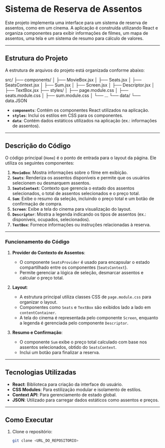 # Sistema de Reserva de Assentos

Este projeto implementa uma interface para um sistema de reserva de assentos, como em um cinema. A aplicação é construída utilizando React e organiza componentes para exibir informações de filmes, um mapa de assentos, uma tela e um sistema de resumo para cálculo de valores.

---

## Estrutura do Projeto

A estrutura de arquivos do projeto está organizada conforme abaixo:

src/
├── components/
│   ├── MovieBox.jsx
│   ├── Seats.jsx
│   ├── SeatsContext.jsx
│   ├── Sum.jsx
│   ├── Screen.jsx
│   ├── Descriptor.jsx
│   ├── TextBox.jsx
├── styles/
│   ├── page.module.css
│   ├── seats.module.css
│   ├── sum.module.css
│   └── ...
└── data/
    └── data.JSON


- **`components`**: Contém os componentes React utilizados na aplicação.
- **`styles`**: Inclui os estilos em CSS para os componentes.
- **`data`**: Contém dados estáticos utilizados na aplicação (ex.: informações de assentos).

---

## Descrição do Código

O código principal (`Home`) é o ponto de entrada para o layout da página. Ele utiliza os seguintes componentes:

1. **`MovieBox`**: Mostra informações sobre o filme em exibição.
2. **`Seats`**: Renderiza os assentos disponíveis e permite que os usuários selecionem ou desmarquem assentos.
3. **`SeatsContext`**: Contexto que gerencia o estado dos assentos selecionados, o total de assentos selecionados e o preço total.
4. **`Sum`**: Exibe o resumo da seleção, incluindo o preço total e um botão de confirmação de compra.
5. **`Screen`**: Exibe a tela do cinema para visualização do layout.
6. **`Descriptor`**: Mostra a legenda indicando os tipos de assentos (ex.: disponíveis, ocupados, selecionados).
7. **`TextBox`**: Fornece informações ou instruções relacionadas à reserva.

---

### Funcionamento do Código

1. **Provider do Contexto de Assentos**:
   - O componente `SeatsProvider` é usado para encapsular o estado compartilhado entre os componentes (`SeatsContext`).
   - Permite gerenciar a lógica de seleção, desmarcar assentos e calcular o preço total.

2. **Layout**:
   - A estrutura principal utiliza classes CSS de `page.module.css` para organizar o layout.
   - Componentes como `Seats` e `TextBox` são exibidos lado a lado em `contentContainer`.
   - A tela do cinema é representada pelo componente `Screen`, enquanto a legenda é gerenciada pelo componente `Descriptor`.

3. **Resumo e Confirmação**:
   - O componente `Sum` exibe o preço total calculado com base nos assentos selecionados, obtido do `SeatsContext`.
   - Inclui um botão para finalizar a reserva.

---

## Tecnologias Utilizadas

- **React**: Biblioteca para criação da interface do usuário.
- **CSS Modules**: Para estilização modular e isolamento de estilos.
- **Context API**: Para gerenciamento de estado global.
- **JSON**: Utilizado para carregar dados estáticos como assentos e preços.

---

## Como Executar

1. Clone o repositório:
   ```bash
   git clone <URL_DO_REPOSITORIO>
